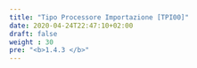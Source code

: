 ```yaml
---
title: "Tipo Processore Importazione [TPI00]"
date: 2020-04-24T22:47:10+02:00
draft: false
weight : 30
pre: "<b>1.4.3 </b>"
---
```

